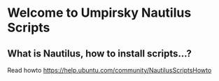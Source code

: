 Welcome to Umpirsky Nautilus Scripts
====================================

What is Nautilus, how to install scripts...?
--------------------------------------------

Read howto https://help.ubuntu.com/community/NautilusScriptsHowto
